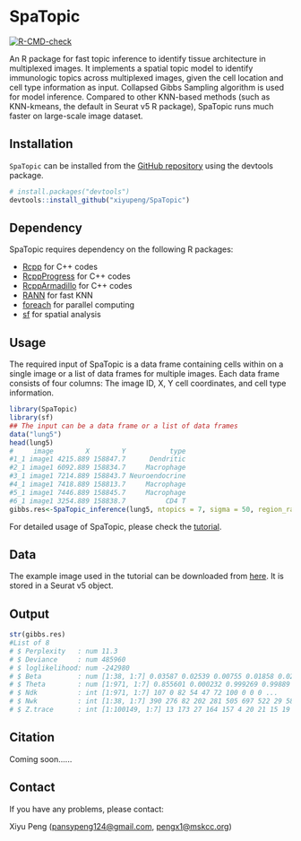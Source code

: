 SpaTopic
=======

  <!-- badges: start -->
  [![R-CMD-check](https://github.com/xiyupeng/SpaTopic/actions/workflows/R-CMD-check.yaml/badge.svg)](https://github.com/xiyupeng/SpaTopic/actions/workflows/R-CMD-check.yaml)
  <!-- badges: end -->

An R package for fast topic inference to identify tissue architecture in multiplexed images.
It implements a spatial topic model to identify immunologic topics across multiplexed images, given the cell location and cell type information as input.
Collapsed Gibbs Sampling algorithm is used for model inference.
Compared to other KNN-based methods (such as KNN-kmeans, the default in Seurat v5 R package), SpaTopic runs much faster on large-scale image dataset.


## Installation

`SpaTopic` can be installed from the [GitHub repository](https://github.com/xiyupeng/SpaTopic) using the devtools package.

``` r
# install.packages("devtools")
devtools::install_github("xiyupeng/SpaTopic")
```

## Dependency

SpaTopic requires dependency on the following R packages:

- [Rcpp]( https://cran.r-project.org/package=Rcpp)  for C++ codes
- [RcppProgress](https://cran.r-project.org/package=RcppProgress) for C++ codes
- [RcppArmadillo](https://cran.r-project.org/package=RcppArmadillo) for C++ codes
- [RANN](https://cran.r-project.org/package=RANN) for fast KNN 
- [foreach](https://cran.r-project.org/package=foreach)  for parallel computing
- [sf](https://cran.r-project.org/package=sf) for spatial analysis

## Usage

The required input of SpaTopic is a data frame containing cells within on a single image or a list of data frames for multiple images. Each data frame consists of four columns: The image ID, X, Y cell coordinates, and cell type information. 

``` r
library(SpaTopic)
library(sf)
## The input can be a data frame or a list of data frames
data("lung5")
head(lung5)
#     image        X        Y           type
#1_1 image1 4215.889 158847.7      Dendritic
#2_1 image1 6092.889 158834.7     Macrophage
#3_1 image1 7214.889 158843.7 Neuroendocrine
#4_1 image1 7418.889 158813.7     Macrophage
#5_1 image1 7446.889 158845.7     Macrophage
#6_1 image1 3254.889 158838.7          CD4 T
gibbs.res<-SpaTopic_inference(lung5, ntopics = 7, sigma = 50, region_radius = 400)
```

For detailed usage of SpaTopic,
please check the [tutorial](https://xiyupeng.github.io/SpaTopic/).

## Data

The example image used in the tutorial can be downloaded from [here](https://drive.google.com/drive/folders/1_mJUjzQXWgUZlwUaLq0HKxX-aqgiQ8eD?usp=sharing).
It is stored in a Seurat v5 object. 

## Output

``` r
str(gibbs.res)
#List of 8
# $ Perplexity   : num 11.3
# $ Deviance     : num 485960
# $ loglikelihood: num -242980
# $ Beta         : num [1:38, 1:7] 0.03587 0.02539 0.00755 0.01858 0.02585 ...
# $ Theta        : num [1:971, 1:7] 0.855601 0.000232 0.999269 0.99889 0.998725 ...
# $ Ndk          : int [1:971, 1:7] 107 0 82 54 47 72 100 0 0 0 ...
# $ Nwk          : int [1:38, 1:7] 390 276 82 202 281 505 697 522 29 58 ...
# $ Z.trace      : int [1:100149, 1:7] 13 173 27 164 157 4 20 21 15 19 ...
```

## Citation

Coming soon......

## Contact

If you have any problems, please contact:

Xiyu Peng (pansypeng124@gmail.com, pengx1@mskcc.org)


